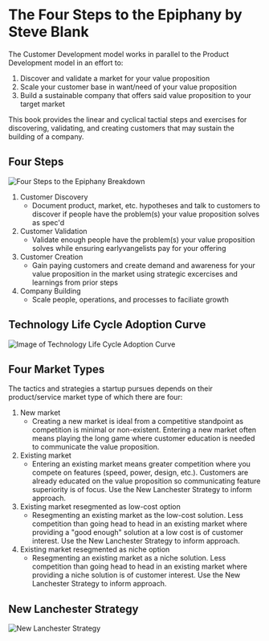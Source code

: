 # The Four Steps to the Epiphany by Steve Blank

The Customer Development model works in parallel to the Product Development model in an effort to:
1. Discover and validate a market for your value proposition
2. Scale your customer base in want/need of your value proposition
3. Build a sustainable company that offers said value proposition to your target market

This book provides the linear and cyclical tactial steps and exercises for discovering, validating, and creating customers that may sustain the building of a company.

## Four Steps
![Four Steps to the Epiphany Breakdown](https://cdn-images-1.medium.com/max/1600/1*wWrwJrlKM2T8z1nQjeQ39Q.png)
1. Customer Discovery
    - Document product, market, etc. hypotheses and talk to customers to discover if people have the problem(s) your value proposition solves as spec'd
2. Customer Validation
    - Validate enough people have the problem(s) your value proposition solves while ensuring earlyvangelists pay for your offering 
3. Customer Creation
    - Gain paying customers and create demand and awareness for your value proposition in the market using strategic excercises and learnings from prior steps
4. Company Building
    - Scale people, operations, and processes to faciliate growth

## Technology Life Cycle Adoption Curve
![Image of Technology Life Cycle Adoption Curve](https://upload.wikimedia.org/wikipedia/commons/d/d3/Technology-Adoption-Lifecycle.png)

## Four Market Types
The tactics and strategies a startup pursues depends on their product/service market type of which there are four:
1. New market
    - Creating a new market is ideal from a competitive standpoint as competition is minimal or non-existent. Entering a new market often means playing the long game where customer education is needed to communicate the value proposition.
2. Existing market
    - Entering an existing market means greater competition where you compete on features (speed, power, design, etc.). Customers are already educated on the value proposition so communicating feature superiority is of focus. Use the New Lanchester Strategy to inform approach.
3. Existing market resegmented as low-cost option
    - Resegmenting an existing market as the low-cost solution. Less competition than going head to head in an existing market where providing a "good enough" solution at a low cost is of customer interest. Use the New Lanchester Strategy to inform approach.
4. Existing market resegmented as niche option
    - Resegmenting an existing market as a niche solution. Less competition than going head to head in an existing market where providing a niche solution is of customer interest. Use the New Lanchester Strategy to inform approach.

## New Lanchester Strategy
![New Lanchester Strategy](http://livedoor.blogimg.jp/isakigyou/imgs/3/a/3a6f6858.png)
